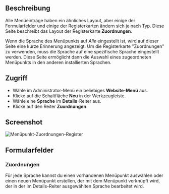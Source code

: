 <!-- Filename: Help6.x:Menu_Item_Associations / Display title: Menüpunkt-Zuordnungen -->

## Beschreibung

Alle Menüeinträge haben ein ähnliches Layout, aber einige der Formularfelder und 
einige der Registerkarten ändern sich je nach Typ. Diese Seite beschreibt 
das Layout der Registerkarte **Zuordnungen**.

Wenn die Sprache des Menüpunkts auf *Alle* eingestellt ist, wird auf dieser Seite 
eine kurze Erinnerung angezeigt. Um die Registerkarte "Zuordnungen" zu verwenden, 
muss die Sprache auf eine spezifische Sprache eingestellt werden. Diese Seite 
ermöglicht dann die Auswahl eines zugeordneten Menüpunkts in den anderen 
installierten Sprachen.

## Zugriff

* Wähle im Administrator-Menü ein beliebiges **Website-Menü** aus.
* Klicke auf die Schaltfläche **Neu** in der Werkzeugleiste.
* Wähle eine **Sprache** im **Details**-Reiter aus.
* Klicke auf den Reiter **Zuordnungen**.

## Screenshot

![Menüpunkt-Zuordnungen-Register](../../../de/images/menu-items-common/menu-item-associations.png)

## Formularfelder

### Zuordnungen

Für jede Sprache kannst du einen vorhandenen Menüpunkt auswählen oder einen neuen Menüpunkt erstellen, der mit dem Menüpunkt verknüpft wird, der in der im Details-Reiter ausgewählten Sprache bearbeitet wird.
